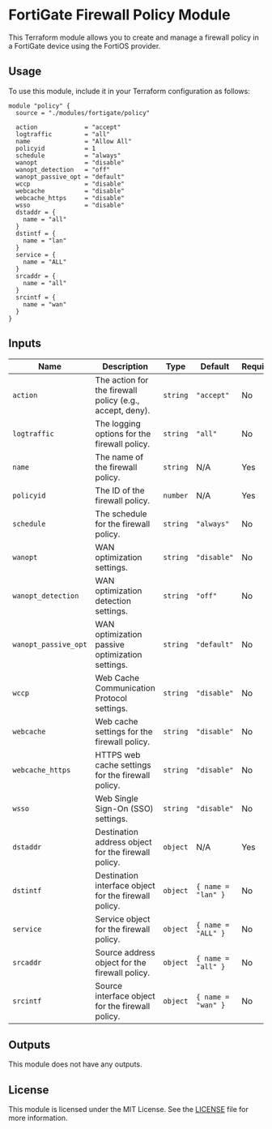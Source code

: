 
# FortiGate Firewall Policy Module

This Terraform module allows you to create and manage a firewall policy in a FortiGate device using the FortiOS provider.

## Usage

To use this module, include it in your Terraform configuration as follows:

```hcl
module "policy" {
  source = "./modules/fortigate/policy"

  action             = "accept"
  logtraffic         = "all"
  name               = "Allow All"
  policyid           = 1
  schedule           = "always"
  wanopt             = "disable"
  wanopt_detection   = "off"
  wanopt_passive_opt = "default"
  wccp               = "disable"
  webcache           = "disable"
  webcache_https     = "disable"
  wsso               = "disable"
  dstaddr = {
    name = "all"
  }
  dstintf = {
    name = "lan"
  }
  service = {
    name = "ALL"
  }
  srcaddr = {
    name = "all"
  }
  srcintf = {
    name = "wan"
  }
}
```

## Inputs

| Name                | Description                                                   | Type   | Default   | Required |
|---------------------|---------------------------------------------------------------|--------|-----------|----------|
| `action`            | The action for the firewall policy (e.g., accept, deny).       | `string`| `"accept"`| No       |
| `logtraffic`        | The logging options for the firewall policy.                  | `string`| `"all"`   | No       |
| `name`              | The name of the firewall policy.                              | `string`| N/A       | Yes      |
| `policyid`          | The ID of the firewall policy.                                | `number`| N/A       | Yes      |
| `schedule`          | The schedule for the firewall policy.                         | `string`| `"always"`| No       |
| `wanopt`            | WAN optimization settings.                                    | `string`| `"disable"`| No       |
| `wanopt_detection`  | WAN optimization detection settings.                          | `string`| `"off"`   | No       |
| `wanopt_passive_opt`| WAN optimization passive optimization settings.               | `string`| `"default"`| No       |
| `wccp`              | Web Cache Communication Protocol settings.                   | `string`| `"disable"`| No       |
| `webcache`          | Web cache settings for the firewall policy.                   | `string`| `"disable"`| No       |
| `webcache_https`    | HTTPS web cache settings for the firewall policy.             | `string`| `"disable"`| No       |
| `wsso`              | Web Single Sign-On (SSO) settings.                            | `string`| `"disable"`| No       |
| `dstaddr`           | Destination address object for the firewall policy.           | `object`| N/A       | Yes      |
| `dstintf`           | Destination interface object for the firewall policy.         | `object`| `{ name = "lan" }` | No |
| `service`           | Service object for the firewall policy.                       | `object`| `{ name = "ALL" }` | No |
| `srcaddr`           | Source address object for the firewall policy.                | `object`| `{ name = "all" }` | No |
| `srcintf`           | Source interface object for the firewall policy.              | `object`| `{ name = "wan" }` | No |

## Outputs

This module does not have any outputs.

## License

This module is licensed under the MIT License. See the [LICENSE](LICENSE) file for more information.
